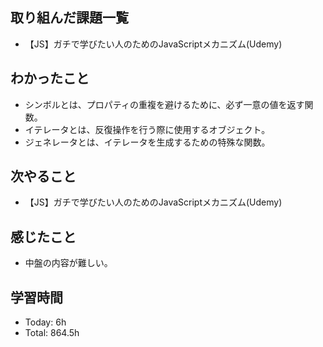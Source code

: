 ## 取り組んだ課題一覧
- 【JS】ガチで学びたい人のためのJavaScriptメカニズム(Udemy)
## わかったこと
- シンボルとは、プロパティの重複を避けるために、必ず一意の値を返す関数。
- イテレータとは、反復操作を行う際に使用するオブジェクト。
- ジェネレータとは、イテレータを生成するための特殊な関数。
## 次やること
- 【JS】ガチで学びたい人のためのJavaScriptメカニズム(Udemy)
## 感じたこと
- 中盤の内容が難しい。
## 学習時間
- Today: 6h
- Total: 864.5h